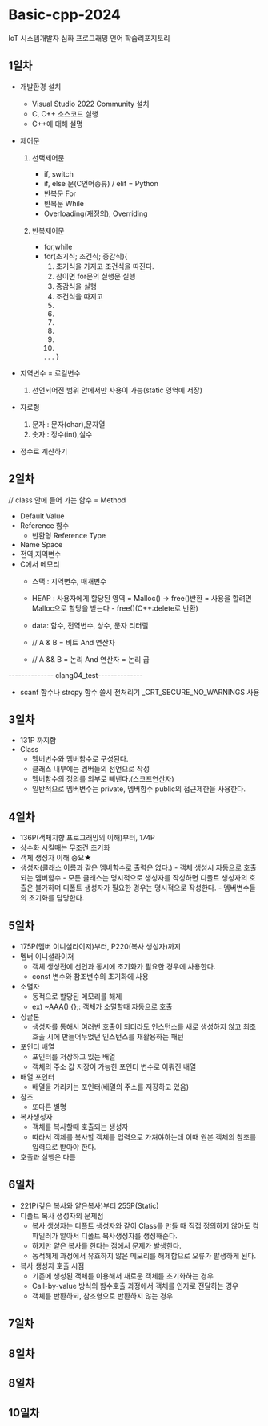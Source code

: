 # Basic-cpp-2024
IoT 시스템개발자 심화 프로그래밍 언어 학습리포지토리

## 1일차
- 개발환경 설치
	- Visual Studio 2022 Community 설치
	- C, C++ 소스코드 실행
	- C++에 대해 설명

- 제어문
	1. 선택제어문 
		- if, switch
		- if, else 문(C언어종류) / elif = Python
		- 반복문 For
		- 반복문 While
		- Overloading(재정의), Overriding
		
	2. 반복제어문 
		- for,while
		- for(초기식; 조건식; 증감식){
			1. 초기식을 가지고 조건식을 따진다.
			2. 참이면 for문의 실행문 실행
			3. 증감식을 실행
			4. 조건식을 따지고
			2.
			3.
			4.
			2.
			3.
			4.
			.
			.
			.
		}

	
- 지역변수 = 로컬변수
	1. 선언되어진 범위 안에서만 사용이 가능(static 영역에 저장)

- 자료형
	1. 문자 : 문자(char),문자열
	2. 숫자 : 정수(int),실수
	
- 정수로 계산하기
	



## 2일차
// class 안에 들어 가는 함수 = Method

- Default Value
- Reference 함수
	- 반환형 Reference Type
- Name Space
- 전역,지역변수
- C에서 메모리
	- 스택 : 지역변수, 매개변수
	- HEAP : 사용자에게 할당된 영역
		= Malloc() -> free()반환 = 사용을 할려면 Malloc으로 할당을 받는다 - free()(C++:delete로 반환)
	- data: 함수, 전역변수, 상수, 문자 리터럴
	
	- // A & B = 비트 And 연산자
	- // A && B = 논리 And 연산자 = 논리 곱
		
-------------- clang04_test--------------
- scanf 함수나 strcpy 함수 쓸시 전처리기 _CRT_SECURE_NO_WARNINGS 사용

## 3일차
- 131P 까지함
- Class 
	- 멤버변수와 멤버함수로 구성된다.
	- 클래스 내부에는 멤버들의 선언으로 작성 
	- 멤버함수의 정의를 외부로 빼낸다.(스코프연산자)
	- 일반적으로 멤버변수는 private, 멤버함수 public의 접근제한을 사용한다.
	

## 4일차
- 136P(객체지향 프로그래밍의 이해)부터, 174P
- 상수화 시킬때는 무조건 초기화
- 객체 생성자 이해 중요★
- 생성자(클래스 이름과 같은 멤버함수로 출력은 없다.)
		- 객체 생성시 자동으로 호출되는 멤버함수
		- 모든 클래스는 명시적으로 생성자를 작성하면 디폴트 생성자의 호출은 불가하며 디폴트 생성자가 필요한 경우는 명시적으로 작성한다.
		- 멤버변수들의 초기화를 담당한다.
		
		
## 5일차
- 175P(멤버 이니셜라이저)부터, P220(복사 생성자)까지
- 멤버 이니셜라이저
	- 객체 생성전에 선언과 동시에 초기화가 필요한 경우에 사용한다.
	- const 변수와 참조변수의 초기화에 사용
- 소멸자 
	- 동적으로 할당된 메모리를 해제 
	- ex) ~AAA() {};: 객체가 소멸할때 자동으로 호출 
- 싱글톤  
	- 생성자를 통해서 여러번 호출이 되더라도 인스턴스를 새로 생성하지 않고 최초 호출 시에 만들어두었던 인스턴스를 재활용하는 패턴
- 포인터 배열 
	- 포인터를 저장하고 있는 배열
	- 객체의 주소 값 저장이 가능한 포인터 변수로 이뤄진 배열
- 배열 포인터 
	- 배열을 가리키는 포인터(배열의 주소를 저장하고 있음)
- 참조 
	- 또다른 별명 
- 복사생성자 
	- 객체를 복사할때 호출되는 생성자
	- 따라서 객체를 복사할 객체를 입력으로 가져야하는데 이때 원본 객체의 참조를 입력으로 받아야 한다.
- 호출과 실행은 다름

## 6일차 
- 221P(깊은 복사와 얕은복사)부터 255P(Static)
- 디폴트 복사 생성자의 문제점
	- 복사 생성자는 디폴트 생성자와 같이 Class를 만들 때 직접 정의하지 않아도 컴파일러가 알아서 디폴트 복사생성자를 생성해준다.
	- 하지만 얕은 복사를 한다는 점에서 문제가 발생한다.
	- 동적해제 과정에서 유효하지 않은 메모리를 해제함으로 오류가 발생하게 된다.
- 복사 생성자 호출 시점 
	- 기존에 생성된 객체를 이용해서 새로운 객체를 초기화하는 경우
	- Call-by-value 방식의 함수호출 과정에서 객체를 인자로 전달하는 경우
	- 객체를 반환하되, 참조형으로 반환하지 않는 경우 
	

## 7일차

## 8일차

## 8일차

## 10일차
